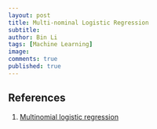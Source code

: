 ```yaml
---
layout: post
title: Multi-nominal Logistic Regression
subtitle:
author: Bin Li
tags: [Machine Learning]
image: 
comments: true
published: true
---
```




## References
1. [Multinomial logistic regression](https://en.wikipedia.org/wiki/Multinomial_logistic_regression)